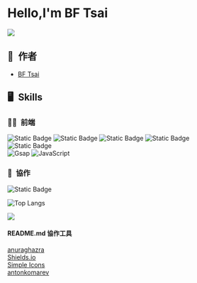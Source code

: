 # Hello,I'm BF Tsai
![](https://komarev.com/ghpvc/?username=bftsai&color=a008a0&style=plastic)



## 🕺&ensp;作者
  - [BF Tsai](https://github.com/bftsai)  

## 🖥&ensp;Skills  
### 🧑‍💻&ensp;前端
![Static Badge](https://img.shields.io/badge/HTML5-E34F26?logo=HTML5&logoColor=fff&labelColor=2c2a2a)
![Static Badge](https://img.shields.io/badge/CSS3-1572B6?logo=css3&logoColor=fff&labelColor=2c2a2a)
![Static Badge](https://img.shields.io/badge/SASS-CC6699?logo=sass&logoColor=fff&labelColor=2c2a2a)
![Static Badge](https://img.shields.io/badge/Git-F05032?logo=git&logoColor=fff&labelColor=2c2a2a)
![Static Badge](https://img.shields.io/badge/Bootstrap_5-7952B3?logo=Bootstrap&logoColor=fff&labelColor=2c2a2a)  
![Gsap](https://img.shields.io/badge/GreenSock-learning-88CE02?logo=greensock) 
![JavaScript](https://img.shields.io/badge/javascript-learning-F7DF1E?logo=javascript&labelColor=000)  
<!-- 用法
![Static Badge](https://img.shields.io/badge/HTML5-E34F26?logo=HTML5&logoColor=fff&labelColor=2c2a2a)
(網址/badge/標籤左邊文字(以上範例沒有左邊文字，故可不用輸入)-標籤右邊文字-標籤右邊顏色?logo=標籤logo 名稱&標籤顏色=fff&左邊標籤背景顏色=2c2a2a)
-->
<!-- ![JavaScript](https://img.shields.io/badge/javascript-%23323330.svg?style=for-the-badge&logo=javascript&logoColor=%23F7DF1E) -->

### 🤝&ensp;協作  
![Static Badge](https://img.shields.io/badge/GitHub-181717?logo=github&logoColor=fff&labelColor=2c2a2a)  

![Top Langs](https://github-readme-stats.vercel.app/api/top-langs/?username=bftsai&layout=compact&title_color=fff&text_color=b83eb8&bg_color=db4cdb28&border_color=a008a0)  

<picture>
  <source
    srcset="https://github-readme-stats.vercel.app/api?username=bftsai&show_icons=true&theme=synthwave&border_color=a008a0"
    media="(prefers-color-scheme: dark)"
  />
  <source
    srcset="https://github-readme-stats.vercel.app/api?username=bftsai&show_icons=true&border_color=a008a0"
    media="(prefers-color-scheme: light), (prefers-color-scheme: no-preference)"
  />
  <img src="https://github-readme-stats.vercel.app/api?username=bftsai&show_icons=true" />
</picture>  
<!-- 
![Anurag's GitHub stats](https://github-readme-stats.vercel.app/api?username=bftsai&show_icons=true&theme=synthwave)  
 -->
  
  
  
  
#### README.md 協作工具  
[anuraghazra](https://github.com/anuraghazra/github-readme-stats#themes)  
[Shields.io](https://shields.io/badges/app-veyor-build)  
[Simple Icons](https://simpleicons.org)  
[antonkomarev](https://github.com/antonkomarev/github-profile-views-counter)  


